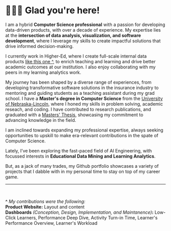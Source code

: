 # 🙋🏻‍♀️ Glad you're here!

I am a hybrid **Computer Science professional** with a passion for developing data-driven products, with over a decade of experience. My expertise lies at the **intersection of data analysis, visualization, and software development**, where I leverage my skills to create impactful solutions that drive informed decision-making.

I currently work in Higher-Ed, where I create full-scale internal data products [like this one ^](https://analytics.unl.edu/), to enrich teaching and learning and drive better academic outcomes at our institution. I also enjoy collaborating with my peers in my learning analytics work.

My journey has been shaped by a diverse range of experiences, from developing transformative software solutions in the insurance industry to mentoring and guiding students as a teaching assistant during my grad school. I have a **Master's degree in Computer Science** from the [University of Nebraska-Lincoln](https://www.unl.edu/), where I honed my skills in problem solving, academic reseach, and coding. I have contributed to research publications, and graduated with a [Masters' Thesis](https://digitalcommons.unl.edu/computerscidiss/118/), showcasing my commitment to advancing knowledge in the field.

I am inclined towards expanding my professional expertise, always seeking opportunities to upskill to make era-relevant contributions in the spate of Computer Science.

Lately, I’ve been exploring the fast-paced field of AI Engineering, with focussed interests in **Educational Data Mining and Learning Analytics**. 

But, as a jack of many trades, my Github portfolio showcases a variety of projects that I dabble with in my personal time to stay on top of my career game. 

---
<br>

**^** _My_ _contributions were the following:_ <br>
**Product Website:** Layout and content<br>
**Dashboards** _(Conception, Design, Implementation, and Maintanence)_**:** Low-Click Learners, Performance Deep Dive, Activity Turn-in Time, Learner's Performance Overview, Learner's Workload 
